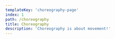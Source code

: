```yaml
---
templateKey: 'choreography-page'
index: 1
path: /choreography
title: Choreography
description: 'Choreography is about movement!'
---
```


